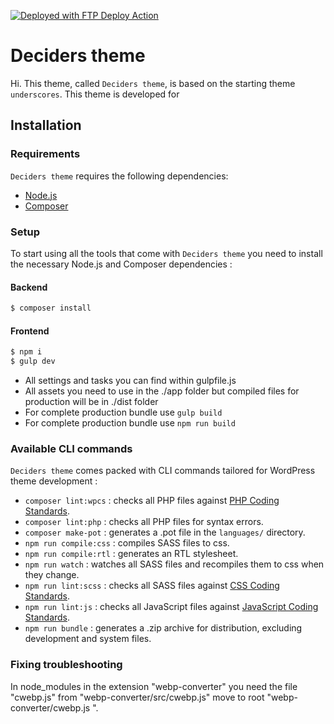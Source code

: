 [<img alt="Deployed with FTP Deploy Action" src="https://img.shields.io/badge/Deployed With-FTP DEPLOY ACTION-%3CCOLOR%3E?style=for-the-badge&color=d00000">](https://github.com/SamKirkland/FTP-Deploy-Action)

Deciders theme
===

Hi. This theme, called `Deciders theme`, is based on the starting theme `underscores`. This theme is developed for

Installation
---------------

### Requirements

`Deciders theme` requires the following dependencies:

- [Node.js](https://nodejs.org/)
- [Composer](https://getcomposer.org/)


### Setup

To start using all the tools that come with `Deciders theme`  you need to install the necessary Node.js and Composer dependencies :

#### Backend

```sh
$ composer install
```

#### Frontend

```sh
$ npm i
$ gulp dev
```
- All settings and tasks you can find within gulpfile.js
- All assets you need to use in the ./app folder but compiled files for production will be in ./dist folder
- For complete production bundle use `gulp build`
- For complete production bundle use `npm run build`

### Available CLI commands

`Deciders theme` comes packed with CLI commands tailored for WordPress theme development :

- `composer lint:wpcs` : checks all PHP files against [PHP Coding Standards](https://developer.wordpress.org/coding-standards/wordpress-coding-standards/php/).
- `composer lint:php` : checks all PHP files for syntax errors.
- `composer make-pot` : generates a .pot file in the `languages/` directory.
- `npm run compile:css` : compiles SASS files to css.
- `npm run compile:rtl` : generates an RTL stylesheet.
- `npm run watch` : watches all SASS files and recompiles them to css when they change.
- `npm run lint:scss` : checks all SASS files against [CSS Coding Standards](https://developer.wordpress.org/coding-standards/wordpress-coding-standards/css/).
- `npm run lint:js` : checks all JavaScript files against [JavaScript Coding Standards](https://developer.wordpress.org/coding-standards/wordpress-coding-standards/javascript/).
- `npm run bundle` : generates a .zip archive for distribution, excluding development and system files.

### Fixing troubleshooting
In node_modules in the extension "webp-converter" you need the file "cwebp.js" from "webp-converter/src/cwebp.js" move to root "webp-converter/cwebp.js ".
